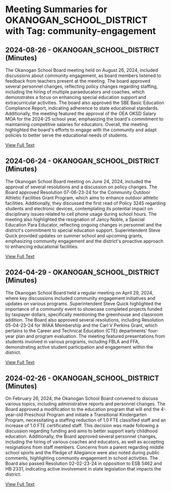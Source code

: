 # Meeting Summaries for OKANOGAN_SCHOOL_DISTRICT with Tag: community-engagement

## 2024-08-26 - OKANOGAN_SCHOOL_DISTRICT (Minutes)

The Okanogan School Board meeting held on August 26, 2024, included discussions about community engagement, as board members listened to feedback from teachers present at the meeting. The board approved several personnel changes, reflecting policy changes regarding staffing, including the hiring of multiple paraeducators and coaches, which demonstrates a focus on enhancing special education support and extracurricular activities. The board also approved the SBE Basic Education Compliance Report, indicating adherence to state educational standards. Additionally, the meeting featured the approval of the OEA OKSD Salary MOA for the 2024-25 school year, emphasizing the board's commitment to maintaining competitive salaries for educators. Overall, the meeting highlighted the board's efforts to engage with the community and adapt policies to better serve the educational needs of students.

[View Full Text](https://raw.githubusercontent.com/VoronoiPerspectives/WashingtonStateSchoolBoardExplorer/refs/heads/main/data/countries/usa/states/wa/counties/okanogan/school_boards/okanogan_school_district/2024/processed/2024-08-26-boardmeeting-minutes.txt)

## 2024-06-24 - OKANOGAN_SCHOOL_DISTRICT (Minutes)

The Okanogan School Board meeting on June 24, 2024, included the approval of several resolutions and a discussion on policy changes. The Board approved Resolution 07-06-23-24 for the Community Outdoor Athletic Facilities Grant Program, which aims to enhance outdoor athletic facilities. Additionally, they discussed the first read of Policy 3245 regarding students and electronic devices, contemplating its potential impact on disciplinary issues related to cell phone usage during school hours. The meeting also highlighted the resignation of Jancy Noble, a Special Education Para Educator, reflecting ongoing changes in personnel and the district's commitment to special education support. Superintendent Steve Quick provided updates on summer school and upcoming grants, emphasizing community engagement and the district's proactive approach to enhancing educational facilities.

[View Full Text](https://raw.githubusercontent.com/VoronoiPerspectives/WashingtonStateSchoolBoardExplorer/refs/heads/main/data/countries/usa/states/wa/counties/okanogan/school_boards/okanogan_school_district/2024/processed/2024-06-24-boardmeeting-minutes.txt)

## 2024-04-29 - OKANOGAN_SCHOOL_DISTRICT (Minutes)

The Okanogan School Board held a regular meeting on April 29, 2024, where key discussions included community engagement initiatives and updates on various programs. Superintendent Steve Quick highlighted the importance of a community event to showcase completed projects funded by taxpayer dollars, specifically mentioning the greenhouse and classroom addition. The Board also approved several resolutions, including Resolution 05-04-23-24 for WIAA Membership and the Carl V Perkins Grant, which pertains to the Career and Technical Education (CTE) departments' four-year plan and program evaluation. The meeting featured presentations from students involved in various programs, including FBLA and FFA, demonstrating active student participation and engagement within the district.

[View Full Text](https://raw.githubusercontent.com/VoronoiPerspectives/WashingtonStateSchoolBoardExplorer/refs/heads/main/data/countries/usa/states/wa/counties/okanogan/school_boards/okanogan_school_district/2024/processed/2024-04-29-boardmeeting-minutes.txt)

## 2024-02-26 - OKANOGAN_SCHOOL_DISTRICT (Minutes)

On February 26, 2024, the Okanogan School Board convened to discuss various topics, including administrative reports and personnel changes. The Board approved a modification to the education program that will end the 4-year-old Preschool Program and initiate a Transitional Kindergarten Program, necessitating a staffing reduction of 1.0 FTE classified staff and an increase of 1.0 FTE certificated staff. This decision was made following a discussion regarding funding and aims to better support early childhood education. Additionally, the Board approved several personnel changes, including the hiring of various coaches and educators, as well as accepting resignations from staff members. Concerns from a parent regarding middle school sports and the Pledge of Allegiance were also noted during public comments, highlighting community engagement in school activities. The Board also passed Resolution 02-02-23-24 in opposition to ESB 5462 and HB 2331, indicating active involvement in state legislation that impacts the district.

[View Full Text](https://raw.githubusercontent.com/VoronoiPerspectives/WashingtonStateSchoolBoardExplorer/refs/heads/main/data/countries/usa/states/wa/counties/okanogan/school_boards/okanogan_school_district/2024/processed/2024-02-26-boardmeeting-minutes.txt)

